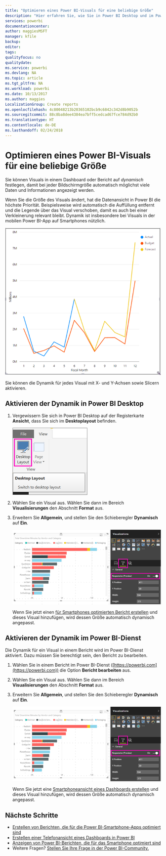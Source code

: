 ```yaml
---
title: "Optimieren eines Power BI-Visuals für eine beliebige Größe"
description: "Hier erfahren Sie, wie Sie in Power BI Desktop und im Power BI-Dienst Visuals für die Power BI-Smartphone-Apps optimieren."
services: powerbi
documentationcenter: 
author: maggiesMSFT
manager: kfile
backup: 
editor: 
tags: 
qualityfocus: no
qualitydate: 
ms.service: powerbi
ms.devlang: NA
ms.topic: article
ms.tgt_pltfrm: NA
ms.workload: powerbi
ms.date: 10/13/2017
ms.author: maggies
LocalizationGroup: Create reports
ms.openlocfilehash: 4c80048213b20365102bcb9c6842c342d8b9052b
ms.sourcegitcommit: 88c8ba8dee4384ea7bff5cedcad67fce784d92b0
ms.translationtype: HT
ms.contentlocale: de-DE
ms.lasthandoff: 02/24/2018
---
```

# <a name="optimize-a-power-bi-visual-for-any-size"></a>Optimieren eines Power BI-Visuals für eine beliebige Größe
Sie können Visuals in einem Dashboard oder Bericht auf *dynamisch* festlegen, damit bei jeder Bildschirmgröße automatisch möglichst viele Daten und Informationen angezeigt werden.

Wenn Sie die Größe des Visuals ändert, hat die Datenansicht in Power BI die höchste Priorität. Beispielsweise wird automatisch die Auffüllung entfernt und die Legende über das Visual verschoben, damit es auch bei einer Verkleinerung relevant bleibt. Dynamik ist insbesondere bei Visuals in der mobilen Power BI-App auf Smartphones nützlich.

![Größenänderung eines dynamischen Visuals](media/desktop-create-responsive-visuals/power-bi-responsive-visual.gif)

Sie können die Dynamik für jedes Visual mit X- und Y-Achsen sowie Slicern aktivieren.

## <a name="turn-on-responsiveness-in-power-bi-desktop"></a>Aktivieren der Dynamik in Power BI Desktop
1. Vergewissern Sie sich in Power BI Desktop auf der Registerkarte **Ansicht**, dass Sie sich im **Desktoplayout** befinden.
   
    ![Symbol „Desktoplayout“](media/desktop-create-responsive-visuals/power-bi-desktop-layout.png)
2. Wählen Sie ein Visual aus. Wählen Sie dann im Bereich **Visualisierungen** den Abschnitt **Format** aus.
3. Erweitern Sie **Allgemein**, und stellen Sie den Schieberegler **Dynamisch** auf **Ein**.
   
    ![„Dynamisch“ aktivieren](media/desktop-create-responsive-visuals/power-bi-turn-responsive-on.png)
   
     Wenn Sie jetzt einen [für Smartphones optimierten Bericht erstellen](desktop-create-phone-report.md) und dieses Visual hinzufügen, wird dessen Größe automatisch dynamisch angepasst.

## <a name="turn-on-responsiveness-in-the-power-bi-service"></a>Aktivieren der Dynamik im Power BI-Dienst
Die Dynamik für ein Visual in einem Bericht wird im Power BI-Dienst aktiviert. Dazu müssen Sie berechtigt sein, den Bericht zu bearbeiten.

1. Wählen Sie in einem Bericht im Power BI-Dienst ([https://powerbi.com](https://powerbi.com)) die Option **Bericht bearbeiten** aus.
2. Wählen Sie ein Visual aus. Wählen Sie dann im Bereich **Visualisierungen** den Abschnitt **Format** aus.
3. Erweitern Sie **Allgemein**, und stellen Sie den Schieberegler **Dynamisch** auf **Ein**.
   
    ![„Dynamisch“ aktivieren](media/desktop-create-responsive-visuals/power-bi-turn-responsive-on.png)
   
     Wenn Sie jetzt eine [Smartphoneansicht eines Dashboards erstellen](service-create-dashboard-mobile-phone-view.md) und dieses Visual hinzufügen, wird dessen Größe automatisch dynamisch angepasst.

## <a name="next-steps"></a>Nächste Schritte
* [Erstellen von Berichten, die für die Power BI-Smartphone-Apps optimiert sind](desktop-create-phone-report.md)
* [Erstellen einer Telefonansicht eines Dashboards in Power BI](service-create-dashboard-mobile-phone-view.md)
* [Anzeigen von Power BI-Berichten, die für das Smartphone optimiert sind](mobile-apps-view-phone-report.md)
* Weitere Fragen? [Stellen Sie Ihre Frage in der Power BI-Community.](http://community.powerbi.com/)

